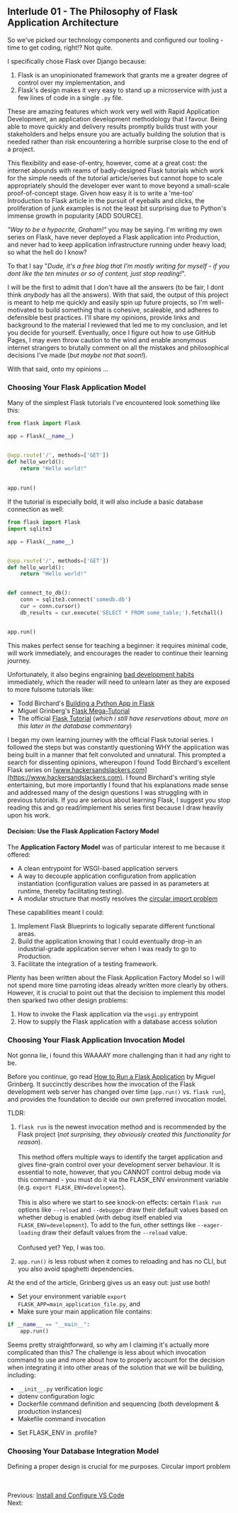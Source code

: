 ## Interlude 01 - The Philosophy of Flask Application Architecture
So we've picked our technology components and configured our tooling - time to get coding, right!? Not quite.

I specifically chose Flask over Django because: <br>
1. Flask is an unopinionated framework that grants me a greater degree of control over my implementation, and <br>
1. Flask's design makes it very easy to stand up a microservice with just a few lines of code in a single `.py` file.

These are amazing features which work very well with Rapid Application Development, an application development methodology that I favour. Being able to move quickly and delivery results promptly builds trust with your stakeholders and helps ensure you are actually building the solution that is needed rather than risk encountering a horrible surprise close to the end of a project.

This flexibility and ease-of-entry, however, come at a great cost: the internet abounds with reams of badly-designed Flask tutorials which work for the simple needs of the tutorial article/series but cannot hope to scale appropriately should the developer ever want to move beyond a small-scale proof-of-concept stage. Given how easy it is to write a 'me-too' Introduction to Flask article in the pursuit of eyeballs and clicks, the proliferation of junk examples is not the least bit surprising due to Python's immense growth in popularity [ADD SOURCE].

_"Way to be a hypocrite, Graham!"_ you may be saying. I'm writing my own series on Flask, have never deployed a Flask application into Production, and never had to keep application infrastructure running under heavy load; so what the hell do I know? 

To that I say "_Dude, it's a free blog that I'm mostly writing for myself - if you dont like the ten minutes or so of content, just stop reading!_".

I will be the first to admit that I don't have all the answers (to be fair, I dont think _anybody_ has all the answers). With that said, the output of this project is meant to help me quickly and easily spin up future projects, so I'm well-motivated to build something that is cohesive, scaleable, and adheres to defensible best practices. I'll share my opinions, provide links and background to the material I reviewed that led me to my conclusion, and let you decide for yourself. Eventually, once I figure out how to use GitHub Pages, I may even throw caution to the wind and enable  anonymous internet strangers to brutally comment on all the mistakes and philosophical decisions I've made (_but maybe not that soon!_). 

With that said, onto my opinions ...

### Choosing Your Flask Application Model
Many of the simplest Flask tutorials I've encountered look something like this:
```python
from flask import Flask

app = Flask(__name__)


@app.route('/', methods=['GET'])
def hello_world():
    return "Hello world!"
 
 
app.run()
```
If the tutorial is especially bold, it will also include a basic database connection as well:
```python
from flask import Flask
import sqlite3

app = Flask(__name__)


@app.route('/', methods=['GET'])
def hello_world():
    return "Hello world!"


def connect_to_db():
    conn = sqlite3.connect('somedb.db')
    cur = conn.cursor()
    db_results = cur.execute('SELECT * FROM some_table;').fetchall()


app.run()
```

This makes perfect sense for teaching a beginner: it requires minimal code, will work immediately, and encourages the reader to continue their learning journey. 

Unfortunately, it also begins engraining [bad development habits](https://hackersandslackers.com/flask-application-factory/) immediately, which the reader will need to unlearn later as they are exposed to more fulsome tutorials like:
* Todd Birchard's [Building a Python App in Flask](https://hackersandslackers.com/series/build-flask-apps/)
* Miguel Grinberg's [Flask Mega-Tutorial](https://blog.miguelgrinberg.com/post/the-flask-mega-tutorial-part-i-hello-world)
* The official [Flask Tutorial](https://flask.palletsprojects.com/en/1.1.x/tutorial/) (_which i still have reservations about, more on this later in the database commentary_)

I began my own learning journey with the official Flask tutorial series. I followed the steps but was constantly questioning WHY the application was being built in a manner that felt convoluted and unnatural. This prompted a search for dissenting opinions, whereupon I found Todd Birchard's excellent Flask series on [www.hackersandslackers.com](https://www.hackersandslackers.com). I found Birchard's writing style entertaining, but more importantly I found that his explanations made sense and addressed many of the design questions I was struggling with in previous tutorials. If you are serious about learning Flask, I suggest you stop reading this and go read/implement his series first because I draw heavily upon his work.

#### Decision: Use the Flask Application Factory Model
The **Application Factory Model** was of particular interest to me because it offered:
* A clean entrypoint for WSGI-based application servers
* A way to decouple application configuration from application instantiation (configuration values are passed in as parameters at runtime, thereby facilitating testing).
* A modular structure that mostly resolves the [circular import problem](https://itnext.io/flask-factory-pattern-to-setup-your-project-8fe7d6b23247) 

These capabilities meant I could:
1. Implement Flask Blueprints to logically separate different functional areas.
2. Build the application knowing that I could eventually drop-in an industrial-grade application server when I was ready to go to Production.
3. Facilitate the integration of a testing framework.

Plenty has been written about the Flask Application Factory Model so I will not spend more time parroting ideas already written more clearly by others. However, it is crucial to point out that the decision to implement this model then sparked two other design problems:

1. How to invoke the Flask application via the `wsgi.py` entrypoint
2. How to supply the Flask application with a database access solution

### Choosing Your Flask Application Invocation Model
Not gonna lie, i found this WAAAAY more challenging than it had any right to be. 

Before you continue, go read [How to Run a Flask Application](https://www.twilio.com/blog/how-run-flask-application) by Miguel Grinberg. It succinctly describes how the invocation of the Flask development web server has changed over time (`app.run()` vs. `flask run`), and provides the foundation to decide our own preferred invocation model.

TLDR:
1. `flask run` is the newest invocation method and is recommended by the Flask project (_not surprising, they obviously created this functionality for reason_).
<br><br>This method offers multiple ways to identify the target application and gives fine-grain control over your development server behaviour. It is essential to note, however, that you CANNOT control debug mode via this command - you must do it via the FLASK_ENV environment variable (e.g. `export FLASK_ENV=development`). 
<br><br>This is also where we start to see knock-on effects: certain `flask run` options like `--reload` and `--debugger` draw their default values based on whether debug is enabled (with debug itself enabled via `FLASK_ENV=development`). To add to the fun, other settings like `--eager-loading` draw their default values from the `--reload` value.
<br><br>Confused yet? Yep, I was too.
 
1. `app.run()` is less robust when it comes to reloading and has no CLI, but you also avoid spaghetti dependencies.

At the end of the article, Grinberg gives us an easy out: just use both! 
* Set your environment variable `export FLASK_APP=main_application_file.py`, and
* Make sure your main application file contains: 
```python
if __name__ == "__main__":
    app.run()
```

Seems pretty straightforward, so why am I claiming it's actually more complicated than this? The challenge is less about which invocation command to use and more about how to properly account for the decision when integrating it into other areas of the solution that we will be building, including:
* `__init__.py` verification logic
* dotenv configuration logic
* Dockerfile command definition and sequencing (both development & production instances)
* Makefile command invocation 


- Set FLASK_ENV in .profile?
### Choosing Your Database Integration Model





Defining a proper design is crucial for me purposes.
Circular import problem

    
<br><br>
Previous: [Install and Configure VS Code](./05-install-and-configure-vscode.md)<br>
Next:
